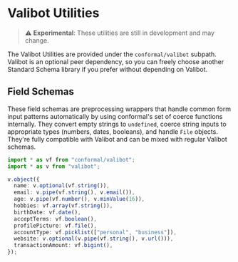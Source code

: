 # Valibot Utilities

> ⚠️ **Experimental**: These utilities are still in development and may change.

The Valibot Utilities are provided under the `conformal/valibot` subpath. Valibot is an optional peer dependency, so you can freely choose another Standard Schema library if you prefer without depending on Valibot.

## Field Schemas

These field schemas are preprocessing wrappers that handle common form input patterns automatically by using conformal's set of coerce functions internally. They convert empty strings to `undefined`, coerce string inputs to appropriate types (numbers, dates, booleans), and handle `File` objects. They're fully compatible with Valibot and can be mixed with regular Valibot schemas.

```typescript
import * as vf from "conformal/valibot";
import * as v from "valibot";

v.object({
  name: v.optional(vf.string()),
  email: v.pipe(vf.string(), v.email()),
  age: v.pipe(vf.number(), v.minValue(16)),
  hobbies: vf.array(vf.string()),
  birthDate: vf.date(),
  acceptTerms: vf.boolean(),
  profilePicture: vf.file(),
  accountType: vf.picklist(["personal", "business"]),
  website: v.optional(v.pipe(vf.string(), v.url())),
  transactionAmount: vf.bigint(),
});
```
